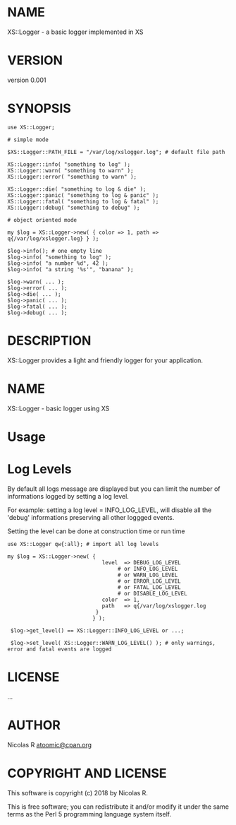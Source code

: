 # NAME

XS::Logger - a basic logger implemented in XS

# VERSION

version 0.001

# SYNOPSIS

    use XS::Logger;

    # simple mode

    $XS::Logger::PATH_FILE = "/var/log/xslogger.log"; # default file path

    XS::Logger::info( "something to log" );
    XS::Logger::warn( "something to warn" );
    XS::Logger::error( "something to warn" );

    XS::Logger::die( "something to log & die" );
    XS::Logger::panic( "something to log & panic" );
    XS::Logger::fatal( "something to log & fatal" );
    XS::Logger::debug( "something to debug" );

    # object oriented mode

    my $log = XS::Logger->new( { color => 1, path => q{/var/log/xslogger.log} } );

    $log->info(); # one empty line
    $log->info( "something to log" );
    $log->info( "a number %d", 42 );
    $log->info( "a string '%s'", "banana" );

    $log->warn( ... );
    $log->error( ... );
    $log->die( ... );
    $log->panic( ... );
    $log->fatal( ... );
    $log->debug( ... );

# DESCRIPTION

XS::Logger provides a light and friendly logger for your application.

# NAME

XS::Logger - basic logger using XS

# Usage

# Log Levels

By default all logs message are displayed but you can limit the number of informations logged
by setting a log level.

For example: setting a log level = INFO\_LOG\_LEVEL, will disable all the 'debug' informations preserving
all other loggged events.

Setting the level can be done at construction time or run time

    use XS::Logger qw{:all}; # import all log levels

    my $log = XS::Logger->new( {
                                  level  => DEBUG_LOG_LEVEL
                                       # or INFO_LOG_LEVEL
                                       # or WARN_LOG_LEVEL
                                       # or ERROR_LOG_LEVEL
                                       # or FATAL_LOG_LEVEL
                                       # or DISABLE_LOG_LEVEL
                                  color  => 1,
                                  path   => q{/var/log/xslogger.log
                                }
                               } );

     $log->get_level() == XS::Logger::INFO_LOG_LEVEL or ...;

     $log->set_level( XS::Logger::WARN_LOG_LEVEL() ); # only warnings, error and fatal events are logged

# LICENSE
   ...

# AUTHOR

Nicolas R <atoomic@cpan.org>

# COPYRIGHT AND LICENSE

This software is copyright (c) 2018 by Nicolas R.

This is free software; you can redistribute it and/or modify it under
the same terms as the Perl 5 programming language system itself.
